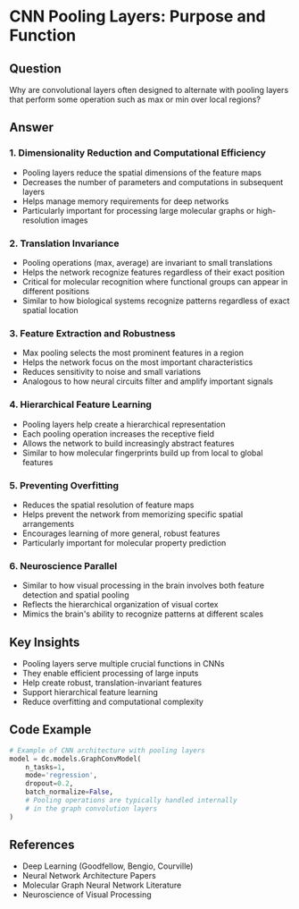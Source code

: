 # CNN Pooling Layers: Purpose and Function

## Question
Why are convolutional layers often designed to alternate with pooling layers that perform some operation such as max or min over local regions?

## Answer

### 1. Dimensionality Reduction and Computational Efficiency
- Pooling layers reduce the spatial dimensions of the feature maps
- Decreases the number of parameters and computations in subsequent layers
- Helps manage memory requirements for deep networks
- Particularly important for processing large molecular graphs or high-resolution images

### 2. Translation Invariance
- Pooling operations (max, average) are invariant to small translations
- Helps the network recognize features regardless of their exact position
- Critical for molecular recognition where functional groups can appear in different positions
- Similar to how biological systems recognize patterns regardless of exact spatial location

### 3. Feature Extraction and Robustness
- Max pooling selects the most prominent features in a region
- Helps the network focus on the most important characteristics
- Reduces sensitivity to noise and small variations
- Analogous to how neural circuits filter and amplify important signals

### 4. Hierarchical Feature Learning
- Pooling layers help create a hierarchical representation
- Each pooling operation increases the receptive field
- Allows the network to build increasingly abstract features
- Similar to how molecular fingerprints build up from local to global features

### 5. Preventing Overfitting
- Reduces the spatial resolution of feature maps
- Helps prevent the network from memorizing specific spatial arrangements
- Encourages learning of more general, robust features
- Particularly important for molecular property prediction

### 6. Neuroscience Parallel
- Similar to how visual processing in the brain involves both feature detection and spatial pooling
- Reflects the hierarchical organization of visual cortex
- Mimics the brain's ability to recognize patterns at different scales

## Key Insights
- Pooling layers serve multiple crucial functions in CNNs
- They enable efficient processing of large inputs
- Help create robust, translation-invariant features
- Support hierarchical feature learning
- Reduce overfitting and computational complexity

## Code Example
```python
# Example of CNN architecture with pooling layers
model = dc.models.GraphConvModel(
    n_tasks=1,
    mode='regression',
    dropout=0.2,
    batch_normalize=False,
    # Pooling operations are typically handled internally
    # in the graph convolution layers
)
```

## References
- Deep Learning (Goodfellow, Bengio, Courville)
- Neural Network Architecture Papers
- Molecular Graph Neural Network Literature
- Neuroscience of Visual Processing 